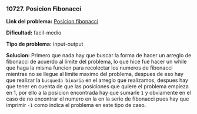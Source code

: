 ### **10727. Posicion Fibonacci**

**Link del problema:** [Posicion fibonacci](https://omegaup.com/arena/problem/Posicion-Fibonacci/) 

**Dificultad:** facil-medio

**Tipo de problema:** input-output

**Solucion:** Primero que nada hay que buscar la forma de hacer un arreglo de fibonacci de acuerdo al limite del problema, lo que hice fue hacer un while que haga la misma funcion para recolectar los numeros de fibonacci mientras no se llegue al limite maximo del problema, despues de eso hay que realizar la `busqueda binaria` en el arreglo que realizamos, despues hay que tener en cuenta de que las posiciones que quiere el problema empieza en 1, por ello a la posicion encontrada hay que sumarle `1` y obviamente en el caso de no encontrar el numero en la en la serie de fibonacci pues hay que imprimir `-1` como indica el problema en este tipo de caso.